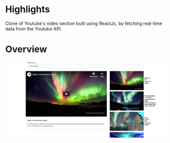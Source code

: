 # Highlights

Clone of Youtube's video section built using ReactJs, by fetching real-time data from the Youtube API. 

# Overview
![Alt text](demo.png)
